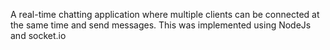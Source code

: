 A real-time chatting application where multiple clients can be connected at the same time and send messages. This was implemented using NodeJs and socket.io
